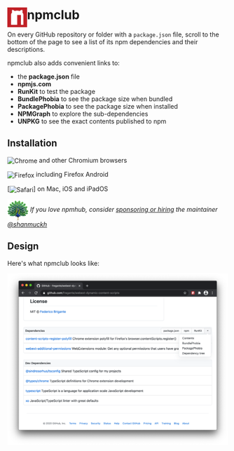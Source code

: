 # <img src="assets/icon.svg" width="45" align="left"> npmclub

<!-- HTML tags used so the description can be copy-pasted onto Mozilla Addons -->

On every GitHub repository or folder with a <code>package.json</code> file, scroll to the bottom of the page to see a list of its npm dependencies and their descriptions.

npmclub also adds convenient links to:

<ul>
	<li>the <b>package.json</b> file
	<li><b>npmjs.com</b>
	<li><b>RunKit</b> to test the package
	<li><b>BundlePhobia</b> to see the package size when bundled
	<li><b>PackagePhobia</b> to see the package size when installed
	<li><b>NPMGraph</b> to explore the sub-dependencies
	<li><b>UNPKG</b> to see the exact contents published to npm
</ul>


## Installation


<img src="https://raw.githubusercontent.com/alrra/browser-logos/90fdf03c/src/chrome/chrome.svg" width="48" alt="Chrome" valign="middle"> and other Chromium browsers

<img src="https://raw.githubusercontent.com/alrra/browser-logos/90fdf03c/src/firefox/firefox.svg" width="48" alt="Firefox" valign="middle"> including Firefox Android

[<img src="https://raw.githubusercontent.com/alrra/browser-logos/90fdf03c/src/safari/safari_128x128.png" width="48" alt="Safari" valign="middle">] on Mac, iOS and iPadOS

[<img src="https://raw.githubusercontent.com/iamcal/emoji-data/08ec822c38e0b7a6fea0b92a9c42e02b6ba24a84/img-apple-160/1f99a.png" width="48" valign="middle">](https://github.com/sponsors/shanmuckh) _If you love npmhub, consider [sponsoring or hiring](https://github.com/sponsors/shanmuckh) the maintainer [@shanmuckh](https://github.com/shanmuckh)_

## Design

Here's what npmclub looks like:

![npmclub on Chrome](assets/Chrome/window.png)

